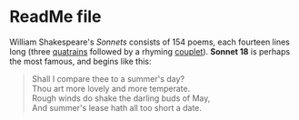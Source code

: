   <h1>ReadMe file</h1>

  <p>
  William Shakespeare's <em>Sonnets</em> consists of 154 poems, each fourteen
  lines long (three
  <a href="https://en.wikipedia.org/wiki/Quatrain">quatrains</a>
  followed by a rhyming
  <a href="https://en.wikipedia.org/wiki/Couplet">couplet</a>).
  <strong>Sonnet 18</strong> is perhaps the most famous, and begins like this:
</p>
<blockquote>
  <p>
    Shall I compare thee to a summer's day?<br>
    Thou art more lovely and more temperate.<br>
    Rough winds do shake the darling buds of May,<br>
    And summer's lease hath all too short a date.
  </p>
</blockquote>